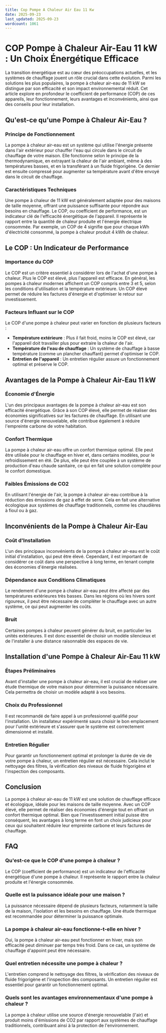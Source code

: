 ```yaml
---
title: Cop Pompe A Chaleur Air Eau 11 Kw
date: 2025-09-23
last_updated: 2025-09-23
wordcount: 1061
---
```


# COP Pompe à Chaleur Air-Eau 11 kW : Un Choix Énergétique Efficace

La transition énergétique est au cœur des préoccupations actuelles, et les systèmes de chauffage jouent un rôle crucial dans cette évolution. Parmi les solutions les plus populaires, la pompe à chaleur air-eau de 11 kW se distingue par son efficacité et son impact environnemental réduit. Cet article explore en profondeur le coefficient de performance (COP) de ces appareils, leur fonctionnement, leurs avantages et inconvénients, ainsi que des conseils pour leur installation.

## Qu'est-ce qu'une Pompe à Chaleur Air-Eau ?

### Principe de Fonctionnement

La pompe à chaleur air-eau est un système qui utilise l'énergie présente dans l'air extérieur pour chauffer l'eau qui circule dans le circuit de chauffage de votre maison. Elle fonctionne selon le principe de la thermodynamique, en extrayant la chaleur de l'air ambiant, même à des températures basses, et en la transférant à un fluide frigorigène. Ce dernier est ensuite compressé pour augmenter sa température avant d'être envoyé dans le circuit de chauffage.

### Caractéristiques Techniques

Une pompe à chaleur de 11 kW est généralement adaptée pour des maisons de taille moyenne, offrant une puissance suffisante pour répondre aux besoins en chauffage. Le COP, ou coefficient de performance, est un indicateur clé de l'efficacité énergétique de l'appareil. Il représente le rapport entre la quantité de chaleur produite et l'énergie électrique consommée. Par exemple, un COP de 4 signifie que pour chaque kWh d'électricité consommé, la pompe à chaleur produit 4 kWh de chaleur.

## Le COP : Un Indicateur de Performance

### Importance du COP

Le COP est un critère essentiel à considérer lors de l'achat d'une pompe à chaleur. Plus le COP est élevé, plus l'appareil est efficace. En général, les pompes à chaleur modernes affichent un COP compris entre 3 et 5, selon les conditions d'utilisation et la température extérieure. Un COP élevé permet de réduire les factures d'énergie et d'optimiser le retour sur investissement.

### Facteurs Influant sur le COP

Le COP d'une pompe à chaleur peut varier en fonction de plusieurs facteurs :

- **Température extérieure** : Plus il fait froid, moins le COP est élevé, car l'appareil doit travailler plus pour extraire la chaleur de l'air.
- **Température de l'eau de chauffage** : Un système de chauffage à basse température (comme un plancher chauffant) permet d'optimiser le COP.
- **Entretien de l'appareil** : Un entretien régulier assure un fonctionnement optimal et préserve le COP.

## Avantages de la Pompe à Chaleur Air-Eau 11 kW

### Économie d'Énergie

L'un des principaux avantages de la pompe à chaleur air-eau est son efficacité énergétique. Grâce à son COP élevé, elle permet de réaliser des économies significatives sur les factures de chauffage. En utilisant une source d'énergie renouvelable, elle contribue également à réduire l'empreinte carbone de votre habitation.

### Confort Thermique

La pompe à chaleur air-eau offre un confort thermique optimal. Elle peut être utilisée pour le chauffage en hiver et, dans certains modèles, pour le refroidissement en été. De plus, elle peut être couplée à un système de production d'eau chaude sanitaire, ce qui en fait une solution complète pour le confort domestique.

### Faibles Émissions de CO2

En utilisant l'énergie de l'air, la pompe à chaleur air-eau contribue à la réduction des émissions de gaz à effet de serre. Cela en fait une alternative écologique aux systèmes de chauffage traditionnels, comme les chaudières à fioul ou à gaz.

## Inconvénients de la Pompe à Chaleur Air-Eau

### Coût d'Installation

L'un des principaux inconvénients de la pompe à chaleur air-eau est le coût initial d'installation, qui peut être élevé. Cependant, il est important de considérer ce coût dans une perspective à long terme, en tenant compte des économies d'énergie réalisées.

### Dépendance aux Conditions Climatiques

Le rendement d'une pompe à chaleur air-eau peut être affecté par des températures extérieures très basses. Dans les régions où les hivers sont rigoureux, il peut être nécessaire de compléter le chauffage avec un autre système, ce qui peut augmenter les coûts.

### Bruit

Certaines pompes à chaleur peuvent générer du bruit, en particulier les unités extérieures. Il est donc essentiel de choisir un modèle silencieux et de l'installer à une distance raisonnable des espaces de vie.

## Installation d'une Pompe à Chaleur Air-Eau 11 kW

### Étapes Préliminaires

Avant d'installer une pompe à chaleur air-eau, il est crucial de réaliser une étude thermique de votre maison pour déterminer la puissance nécessaire. Cela permettra de choisir un modèle adapté à vos besoins.

### Choix du Professionnel

Il est recommandé de faire appel à un professionnel qualifié pour l'installation. Un installateur expérimenté saura choisir le bon emplacement pour l'unité extérieure et s'assurer que le système est correctement dimensionné et installé.

### Entretien Régulier

Pour garantir un fonctionnement optimal et prolonger la durée de vie de votre pompe à chaleur, un entretien régulier est nécessaire. Cela inclut le nettoyage des filtres, la vérification des niveaux de fluide frigorigène et l'inspection des composants.

## Conclusion

La pompe à chaleur air-eau de 11 kW est une solution de chauffage efficace et écologique, idéale pour les maisons de taille moyenne. Avec un COP élevé, elle permet de réaliser des économies d'énergie tout en offrant un confort thermique optimal. Bien que l'investissement initial puisse être conséquent, les avantages à long terme en font un choix judicieux pour ceux qui souhaitent réduire leur empreinte carbone et leurs factures de chauffage.

## FAQ

### Qu'est-ce que le COP d'une pompe à chaleur ?

Le COP (coefficient de performance) est un indicateur de l'efficacité énergétique d'une pompe à chaleur. Il représente le rapport entre la chaleur produite et l'énergie consommée.

### Quelle est la puissance idéale pour une maison ?

La puissance nécessaire dépend de plusieurs facteurs, notamment la taille de la maison, l'isolation et les besoins en chauffage. Une étude thermique est recommandée pour déterminer la puissance optimale.

### La pompe à chaleur air-eau fonctionne-t-elle en hiver ?

Oui, la pompe à chaleur air-eau peut fonctionner en hiver, mais son efficacité peut diminuer par temps très froid. Dans ce cas, un système de chauffage d'appoint peut être nécessaire.

### Quel entretien nécessite une pompe à chaleur ?

L'entretien comprend le nettoyage des filtres, la vérification des niveaux de fluide frigorigène et l'inspection des composants. Un entretien régulier est essentiel pour garantir un fonctionnement optimal.

### Quels sont les avantages environnementaux d'une pompe à chaleur ?

La pompe à chaleur utilise une source d'énergie renouvelable (l'air) et produit moins d'émissions de CO2 par rapport aux systèmes de chauffage traditionnels, contribuant ainsi à la protection de l'environnement.